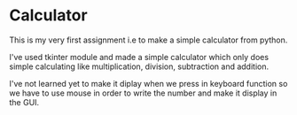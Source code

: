 # Calculator



This is my very first assignment i.e to make a simple calculator from  python.


I've used tkinter module and made a simple calculator which only does simple calculating like 
multiplication,  division,  subtraction and addition.


I've not learned yet to make it  diplay when we press in keyboard function so we have to use mouse in order to write the number
and make it display  in  the GUI.

